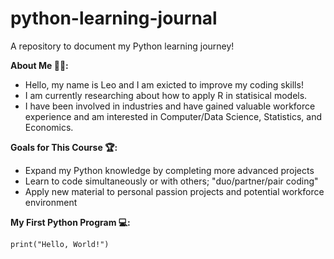 # python-learning-journal
A repository to document my Python learning journey!

**About Me 👨‍💻:**
- Hello, my name is Leo and I am exicted to improve my coding skills! 
- I am currently researching about how to apply R in statisical models.
- I have been involved in industries and have gained valuable workforce experience and am interested in Computer/Data Science, Statistics, and Economics.

**Goals for This Course 🏆:**
- Expand my Python knowledge by completing more advanced projects
- Learn to code simultaneously or with others; "duo/partner/pair coding"
- Apply new material to personal passion projects and potential workforce environment

**My First Python Program 💻:**

```
print("Hello, World!")
```
